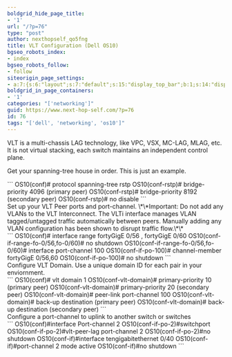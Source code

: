 ```yaml
---
boldgrid_hide_page_title:
- '1'
url: "/?p=76"
type: "post"
author: nexthopself_qo5fng
title: VLT Configuration (Dell OS10)
bgseo_robots_index:
- index
bgseo_robots_follow:
- follow
siteorigin_page_settings:
- a:7:{s:6:"layout";s:7:"default";s:15:"display_top_bar";b:1;s:14:"display_header";b:1;s:13:"header_margin";b:1;s:10:"page_title";b:1;s:13:"footer_margin";b:1;s:22:"display_footer_widgets";b:1;}
boldgrid_in_page_containers:
- '1'
categories: "['networking']"
guid: https://www.next-hop-self.com/?p=76
id: 76
tags: "['dell', 'networking', 'os10']"
---
```


<div class="boldgrid-section"><div class="container"><div class="row"><div class="col-md-12 col-xs-12 col-sm-12">VLT is a multi-chassis LAG technology, like VPC, VSX, MC-LAG, MLAG, etc. It is not virtual stacking, each switch maintains an independent control plane.

Get your spanning-tree house in order. This is just an example.

</div></div></div></div>```
OS10(conf)# protocol spanning-tree rstp 
OS10(conf-rstp)# bridge-priority 4096 (primary peer) 
OS10(conf-rstp)# bridge-priority 8192 (secondary peer) 
OS10(conf-rstp)# no disable
```

<div class="boldgrid-section"><div class="container"><div class="row"><div class="col-md-12 col-xs-12 col-sm-12">Set up your VLT Peer ports and port-channel.  
\*\*Important: Do not add any VLANs to the VLT Interconnect. The VLTi interface manages VLAN tagged/untagged traffic automatically between peers. Manually adding any VLAN configuration has been shown to disrupt traffic flow.\*\*

</div></div></div></div>```
OS10(conf)# interface range fortyGigE 0/56 , fortyGigE 0/60
OS10(conf-if-range-fo-0/56,fo-0/60)# no shutdown
OS10(conf-if-range-fo-0/56,fo-0/60)# interface port-channel 100
OS10(conf-if-po-100)# channel-member fortyGigE 0/56,60
OS10(conf-if-po-100)# no shutdown
```

<div class="boldgrid-section"><div class="container"><div class="row"><div class="col-md-12 col-xs-12 col-sm-12">Configure VLT Domain. Use a unique domain ID for each pair in your enviornment.

</div></div></div></div>```
OS10(conf)# vlt domain 1
OS10(conf-vlt-domain)# primary-priority 10 (primary peer)
OS10(conf-vlt-domain)# primary-priority 20 (secondary peer)
OS10(conf-vlt-domain)# peer-link port-channel 100
OS10(conf-vlt-domain)# back-up destination (primary peer)
OS10(conf-vlt-domain)# back-up destination (secondary peer)
```

<div class="boldgrid-section"><div class="container"><div class="row"><div class="col-md-12 col-xs-12 col-sm-12">Configure a port-channel to uplink to another switch or switches

</div></div></div></div>```
OS10(conf)#interface Port-channel 2 
OS10(conf-if-po-2)#switchport 
OS10(conf-if-po-2)#vlt-peer-lag port-channel 2 
OS10(conf-if-po-2)#no shutdown 
OS10(conf-if)#interface tengigabitethernet 0/40 
OS10(conf-if)#port-channel 2 mode active 
OS10(conf-if)#no shutdown
```